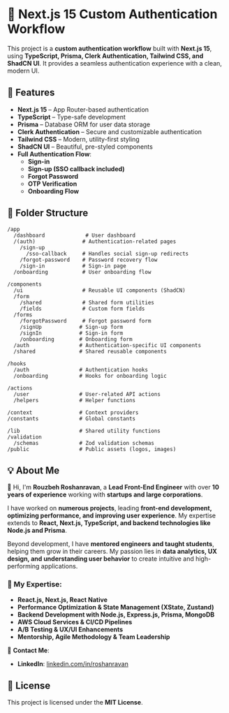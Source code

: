 # 🔐 Next.js 15 Custom Authentication Workflow  

This project is a **custom authentication workflow** built with **Next.js 15**, using **TypeScript, Prisma, Clerk Authentication, Tailwind CSS, and ShadCN UI**. It provides a seamless authentication experience with a clean, modern UI.

## 🚀 Features  

- **Next.js 15** – App Router-based authentication  
- **TypeScript** – Type-safe development  
- **Prisma** – Database ORM for user data storage  
- **Clerk Authentication** – Secure and customizable authentication  
- **Tailwind CSS** – Modern, utility-first styling  
- **ShadCN UI** – Beautiful, pre-styled components  
- **Full Authentication Flow**:
  - **Sign-in**
  - **Sign-up (SSO callback included)**
  - **Forgot Password**
  - **OTP Verification**
  - **Onboarding Flow**

## 📂 Folder Structure  

```
/app
  /dashboard             # User dashboard
  /(auth)               # Authentication-related pages
    /sign-up
      /sso-callback     # Handles social sign-up redirects
    /forgot-password    # Password recovery flow
    /sign-in            # Sign-in page
  /onboarding           # User onboarding flow

/components
  /ui                   # Reusable UI components (ShadCN)
  /form
    /shared             # Shared form utilities
    /fields             # Custom form fields
  /forms
    /forgotPassword     # Forgot password form
    /signUp            # Sign-up form
    /signIn            # Sign-in form
    /onboarding        # Onboarding form
  /auth                # Authentication-specific UI components
  /shared              # Shared reusable components

/hooks
  /auth                # Authentication hooks
  /onboarding          # Hooks for onboarding logic

/actions
  /user                # User-related API actions
  /helpers             # Helper functions

/context               # Context providers
/constants             # Global constants

/lib                   # Shared utility functions
/validation
  /schemas             # Zod validation schemas
/public                # Public assets (logos, images)
```

## 💡 About Me  

👋 Hi, I'm **Rouzbeh Roshanravan**, a **Lead Front-End Engineer** with over **10 years of experience** working with **startups and large corporations**.  

I have worked on **numerous projects**, leading **front-end development, optimizing performance, and improving user experience**. My expertise extends to **React, Next.js, TypeScript, and backend technologies like Node.js and Prisma**.  

Beyond development, I have **mentored engineers and taught students**, helping them grow in their careers. My passion lies in **data analytics, UX design, and understanding user behavior** to create intuitive and high-performing applications.  

### 🔹 My Expertise:
- **React.js, Next.js, React Native**
- **Performance Optimization & State Management (XState, Zustand)**
- **Backend Development with Node.js, Express.js, Prisma, MongoDB**
- **AWS Cloud Services & CI/CD Pipelines**
- **A/B Testing & UX/UI Enhancements**
- **Mentorship, Agile Methodology & Team Leadership**

📩 **Contact Me**:  
- **LinkedIn**: [linkedin.com/in/roshanravan](https://linkedin.com/in/roshanravan/)  

## 📜 License  

This project is licensed under the **MIT License**.
